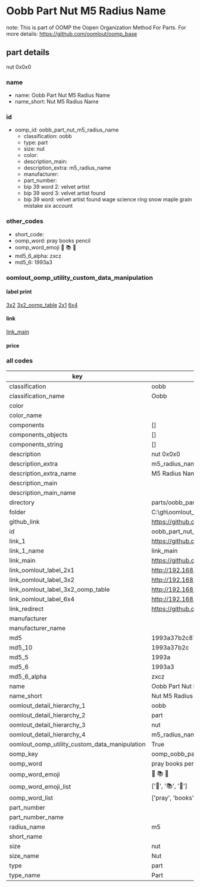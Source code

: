 # Oobb Part Nut M5 Radius Name  

note: This is part of OOMP the Oopen Organization Method For Parts. For more details: https://github.com/oomlout/oomp_base

##  part details
  



nut 0x0x0



### name
* name: Oobb Part Nut M5 Radius Name
* name_short: Nut M5 Radius Name
### id
* oomp_id: oobb_part_nut_m5_radius_name
  * classification: oobb
  * type: part
  * size: nut
  * color: 
  * description_main: 
  * description_extra: m5_radius_name
  * manufacturer: 
  * part_number: 
  * bip 39 word 2: velvet artist
  * bip 39 word 3: velvet artist found
  * bip 39 word: velvet artist found wage science ring snow maple grain mistake six account

### other_codes
* short_code: 
* oomp_word: pray books pencil
* oomp_word_emoji :pray: :books: :pencil:
* md5_6_alpha: zxcz
* md5_6: 1993a3






### oomlout_oomp_utility_custom_data_manipulation
#### label print
[3x2](http://192.168.1.245:1112/?label=oomp%20zxcz)
[3x2_oomp_table](http://192.168.1.108:1112/?label=oomp%20zxcz)
[2x1](http://192.168.1.242:1112/?label=oomp%20zxcz)
[6x4](http://192.168.1.55:1112/?label=oomp%20zxcz)    

#### link

[link_main](https://github.com/oomlout/oomlout_oobb_version_4_generated_parts/tree/main/navigation_oomp/oobb/part/nut//m5_radius_name/part)                              

#### price







### all codes 
| key | value |  
| --- | --- |  
| classification | oobb |  
| classification_name | Oobb |  
| color |  |  
| color_name |  |  
| components | [] |  
| components_objects | [] |  
| components_string | [] |  
| description | nut 0x0x0 |  
| description_extra | m5_radius_name |  
| description_extra_name | M5 Radius Name |  
| description_main |  |  
| description_main_name |  |  
| directory | parts/oobb_part_nut_m5_radius_name |  
| folder | C:\gh\oomlout_oobb_version_4_generated_parts\parts\oobb_part_nut_m5_radius_name |  
| github_link | https://github.com/oomlout/oomlout_oomp_part_src/tree/main/parts/oobb_part_nut_m5_radius_name |  
| id | oobb_part_nut_m5_radius_name |  
| link_1 | https://github.com/oomlout/oomlout_oobb_version_4_generated_parts/tree/main/navigation_oomp/oobb/part/nut//m5_radius_name/part |  
| link_1_name | link_main |  
| link_main | https://github.com/oomlout/oomlout_oobb_version_4_generated_parts/tree/main/navigation_oomp/oobb/part/nut//m5_radius_name/part |  
| link_oomlout_label_2x1 | http://192.168.1.242:1112/?label=oomp%20zxcz |  
| link_oomlout_label_3x2 | http://192.168.1.245:1112/?label=oomp%20zxcz |  
| link_oomlout_label_3x2_oomp_table | http://192.168.1.108:1112/?label=oomp%20zxcz |  
| link_oomlout_label_6x4 | http://192.168.1.55:1112/?label=oomp%20zxcz |  
| link_redirect | https://github.com/oomlout/oomlout_oobb_version_4_generated_parts/tree/main/parts/hardware_nut_m5 |  
| manufacturer |  |  
| manufacturer_name |  |  
| md5 | 1993a37b2c8799b2e8607f62b8434790 |  
| md5_10 | 1993a37b2c |  
| md5_5 | 1993a |  
| md5_6 | 1993a3 |  
| md5_6_alpha | zxcz |  
| name | Oobb Part Nut M5 Radius Name |  
| name_short | Nut M5 Radius Name |  
| oomlout_detail_hierarchy_1 | oobb |  
| oomlout_detail_hierarchy_2 | part |  
| oomlout_detail_hierarchy_3 | nut |  
| oomlout_detail_hierarchy_4 | m5_radius_name |  
| oomlout_oomp_utility_custom_data_manipulation | True |  
| oomp_key | oomp_oobb_part_nut_m5_radius_name |  
| oomp_word | pray books pencil |  
| oomp_word_emoji | :pray: :books: :pencil: |  
| oomp_word_emoji_list | [':pray:', ':books:', ':pencil:'] |  
| oomp_word_list | ['pray', 'books', 'pencil'] |  
| part_number |  |  
| part_number_name |  |  
| radius_name | m5 |  
| short_name |  |  
| size | nut |  
| size_name | Nut |  
| type | part |  
| type_name | Part |  
